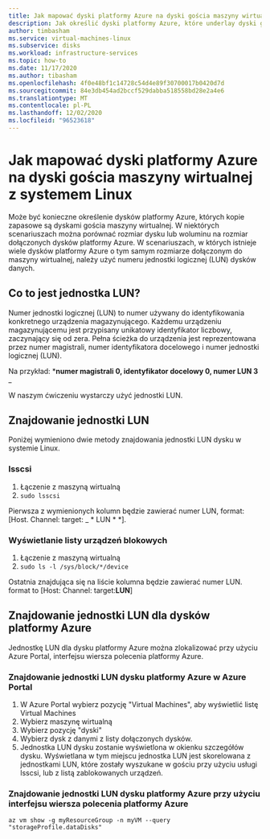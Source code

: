 ```yaml
---
title: Jak mapować dyski platformy Azure na dyski gościa maszyny wirtualnej z systemem Linux
description: Jak określić dyski platformy Azure, które underlay dyski gościa maszyny wirtualnej z systemem Linux.
author: timbasham
ms.service: virtual-machines-linux
ms.subservice: disks
ms.workload: infrastructure-services
ms.topic: how-to
ms.date: 11/17/2020
ms.author: tibasham
ms.openlocfilehash: 4f0e48bf1c14728c54d4e89f30700017b0420d7d
ms.sourcegitcommit: 84e3db454ad2bccf529dabba518558bd28e2a4e6
ms.translationtype: MT
ms.contentlocale: pl-PL
ms.lasthandoff: 12/02/2020
ms.locfileid: "96523618"
---
```

# <a name="how-to-map-azure-disks-to-linux-vm-guest-disks"></a>Jak mapować dyski platformy Azure na dyski gościa maszyny wirtualnej z systemem Linux

Może być konieczne określenie dysków platformy Azure, których kopie zapasowe są dyskami gościa maszyny wirtualnej. W niektórych scenariuszach można porównać rozmiar dysku lub woluminu na rozmiar dołączonych dysków platformy Azure. W scenariuszach, w których istnieje wiele dysków platformy Azure o tym samym rozmiarze dołączonym do maszyny wirtualnej, należy użyć numeru jednostki logicznej (LUN) dysków danych. 

## <a name="what-is-a-lun"></a>Co to jest jednostka LUN?

Numer jednostki logicznej (LUN) to numer używany do identyfikowania konkretnego urządzenia magazynującego. Każdemu urządzeniu magazynującemu jest przypisany unikatowy identyfikator liczbowy, zaczynający się od zera. Pełna ścieżka do urządzenia jest reprezentowana przez numer magistrali, numer identyfikatora docelowego i numer jednostki logicznej (LUN). 

Na przykład: ***numer magistrali 0, identyfikator docelowy 0, numer LUN 3** _

W naszym ćwiczeniu wystarczy użyć jednostki LUN.

## <a name="finding-the-lun"></a>Znajdowanie jednostki LUN

Poniżej wymieniono dwie metody znajdowania jednostki LUN dysku w systemie Linux.

### <a name="lsscsi"></a>lsscsi

1. Łączenie z maszyną wirtualną
1. `sudo lsscsi`

Pierwsza z wymienionych kolumn będzie zawierać numer LUN, format: [Host. Channel: target: _ * LUN * *].

### <a name="listing-block-devices"></a>Wyświetlanie listy urządzeń blokowych

1. Łączenie z maszyną wirtualną
1. `sudo ls -l /sys/block/*/device`

Ostatnia znajdująca się na liście kolumna będzie zawierać numer LUN. format to [Host: Channel: target:**LUN**]

## <a name="finding-the-lun-for-the-azure-disks"></a>Znajdowanie jednostki LUN dla dysków platformy Azure

Jednostkę LUN dla dysku platformy Azure można zlokalizować przy użyciu Azure Portal, interfejsu wiersza polecenia platformy Azure.

### <a name="finding-an-azure-disks-lun-in-the-azure-portal"></a>Znajdowanie jednostki LUN dysku platformy Azure w Azure Portal

1. W Azure Portal wybierz pozycję "Virtual Machines", aby wyświetlić listę Virtual Machines
1. Wybierz maszynę wirtualną
1. Wybierz pozycję "dyski"
1. Wybierz dysk z danymi z listy dołączonych dysków.
1. Jednostka LUN dysku zostanie wyświetlona w okienku szczegółów dysku. Wyświetlana w tym miejscu jednostka LUN jest skorelowana z jednostkami LUN, które zostały wyszukane w gościu przy użyciu usługi lsscsi, lub z listą zablokowanych urządzeń.

### <a name="finding-an-azure-disks-lun-using-azure-cli"></a>Znajdowanie jednostki LUN dysku platformy Azure przy użyciu interfejsu wiersza polecenia platformy Azure

```azurecli-interactive
az vm show -g myResourceGroup -n myVM --query "storageProfile.dataDisks"
```
